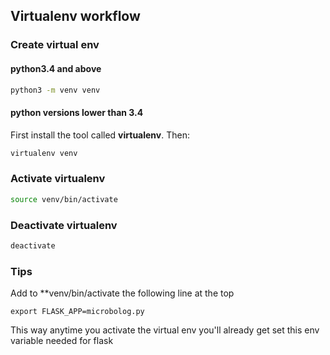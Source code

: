 ## Virtualenv workflow

### Create virtual env

#### python3.4 and above
```bash
python3 -m venv venv
```

#### python versions lower than 3.4
First install the tool called **virtualenv**.
Then:
```bash
virtualenv venv
```

### Activate virtualenv
```bash
source venv/bin/activate
```

### Deactivate virtualenv
```bash
deactivate
```

### Tips
Add to **venv/bin/activate the following line at the top

```
export FLASK_APP=microbolog.py
```

This way anytime you activate the virtual env you'll already get set this
env variable needed for flask
